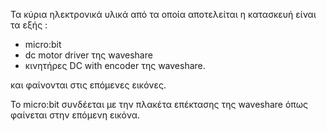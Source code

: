 Τα κύρια ηλεκτρονικά υλικά από τα οποία αποτελείται η κατασκευή είναι τα εξής :
- micro:bit
- dc motor driver της waveshare
- κινητήρες DC with encoder της waveshare.

και φαίνονται στις επόμενες εικόνες.


Το micro:bit συνδέεται με την πλακέτα επέκτασης της waveshare όπως φαίνεται στην επόμενη εικόνα. 
